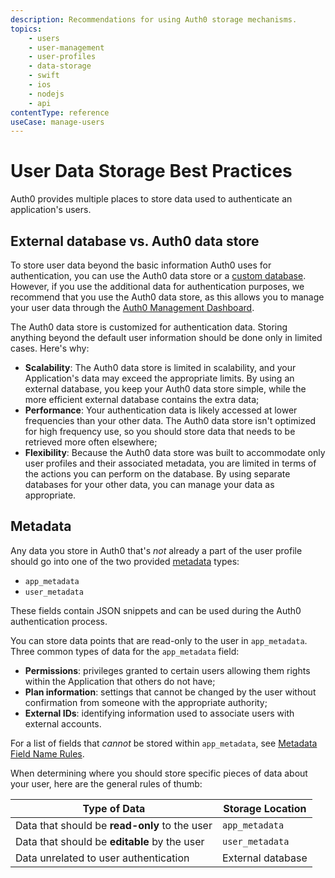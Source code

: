 ```yaml
---
description: Recommendations for using Auth0 storage mechanisms.
topics:
    - users
    - user-management
    - user-profiles
    - data-storage
    - swift
    - ios
    - nodejs
    - api
contentType: reference
useCase: manage-users
---
```


# User Data Storage Best Practices

Auth0 provides multiple places to store data used to authenticate an application's users. 

## External database vs. Auth0 data store

To store user data beyond the basic information Auth0 uses for authentication, you can use the  Auth0 data store or a [custom database](/connections/database/mysql). However, if you use the additional data for authentication purposes, we recommend that you use the Auth0 data store, as this allows you to manage your user data through the [Auth0 Management Dashboard](${manage_url}).

The Auth0 data store is customized for authentication data. Storing anything beyond the default user information should be done only in limited cases. Here's why:

* **Scalability**: The Auth0 data store is limited in scalability, and your Application's data may exceed the appropriate limits. By using an external database, you keep your Auth0 data store simple, while the more efficient external database contains the extra data;
* **Performance**: Your authentication data is likely accessed at lower frequencies than your other data. The Auth0 data store isn't optimized for high frequency use, so you should store data that needs to be retrieved more often elsewhere;
* **Flexibility**: Because the Auth0 data store was built to accommodate only user profiles and their associated metadata, you are limited in terms of the actions you can perform on the database. By using separate databases for your other data, you can manage your data as appropriate.

## Metadata

Any data you store in Auth0 that's *not* already a part of the user profile should go into one of the two provided [metadata](/users/concepts/overview-user-metadata) types:

* `app_metadata`
* `user_metadata`

These fields contain JSON snippets and can be used during the Auth0 authentication process.

You can store data points that are read-only to the user in `app_metadata`. Three common types of data for the `app_metadata` field:

* **Permissions**: privileges granted to certain users allowing them rights within the Application that others do not have;
* **Plan information**: settings that cannot be changed by the user without confirmation from someone with the appropriate authority;
* **External IDs**: identifying information used to associate users with external accounts.

For a list of fields that *cannot* be stored within `app_metadata`, see [Metadata Field Name Rules](/users/references/metadata-field-name-rules).

When determining where you should store specific pieces of data about your user, here are the general rules of thumb:

| Type of Data | Storage Location |
| --- | --- |
| Data that should be **read-only** to the user | `app_metadata` |
| Data that should be **editable** by the user | `user_metadata` |
| Data unrelated to user authentication | External database |
